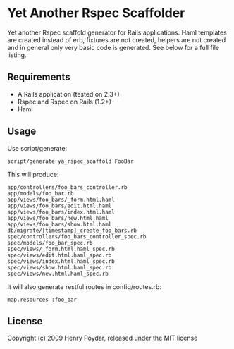 # Yet Another Rspec Scaffolder

Yet another Rspec scaffold generator for Rails applications. Haml templates are created instead of erb, fixtures are not created, helpers are not created and in general only very basic code is generated.  See below for a full file listing.

## Requirements

* A Rails application (tested on 2.3+)
* Rspec and Rspec on Rails (1.2+)
* Haml

## Usage

Use script/generate:

    script/generate ya_rspec_scaffold FooBar
    
This will produce:
    
    app/controllers/foo_bars_controller.rb
    app/models/foo_bar.rb
    app/views/foo_bars/_form.html.haml
    app/views/foo_bars/edit.html.haml
    app/views/foo_bars/index.html.haml
    app/views/foo_bars/new.html.haml
    app/views/foo_bars/show.html.haml
    db/migrate/[timestamp]_create_foo_bars.rb
    spec/controllers/foo_bars_controller_spec.rb
    spec/models/foo_bar_spec.rb
    spec/views/_form.html.haml_spec.rb
    spec/views/edit.html.haml_spec.rb
    spec/views/index.html.haml_spec.rb
    spec/views/show.html.haml_spec.rb
    spec/views/new.html.haml_spec.rb
    
It will also generate restful routes in config/routes.rb:

    map.resources :foo_bar

## License

Copyright (c) 2009 Henry Poydar, released under the MIT license